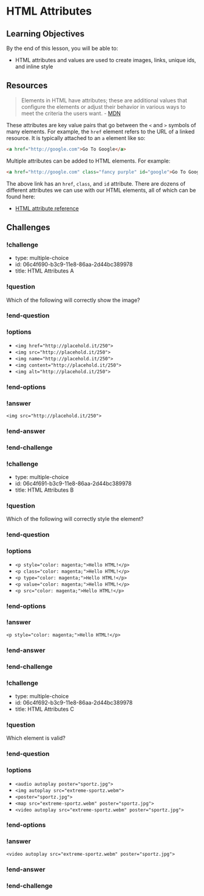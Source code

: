 # HTML Attributes

## Learning Objectives

By the end of this lesson, you will be able to:

* HTML attributes and values are used to create images, links, unique ids, and inline style

## Resources

> Elements in HTML have attributes; these are additional values that configure the elements or adjust their behavior in various ways to meet the criteria the users want. - [MDN](https://developer.mozilla.org/en-US/docs/Web/HTML/Attributes)

These attributes are key value pairs that go between the `<` and `>` symbols of many elements. For example, the `href` element refers to the URL of a linked resource. It is typically attached to an `a` element like so:

```html
<a href="http://google.com">Go To Google</a>
```

Multiple attributes can be added to HTML elements. For example:

```html
<a href="http://google.com" class="fancy purple" id="google">Go To Google</a>
```

The above link has an `href`, `class`, and `id` attribute. There are dozens of different attributes we can use with our HTML elements, all of which can be found here:

* [HTML attribute reference](https://developer.mozilla.org/en-US/docs/Web/HTML/Attributes)

## Challenges

<!-- Question -->

### !challenge

* type: multiple-choice
* id: 06c4f690-b3c9-11e8-86aa-2d44bc389978
* title: HTML Attributes A

### !question

Which of the following will correctly show the image?

### !end-question

### !options

* `<img href="http://placehold.it/250">`
* `<img src="http://placehold.it/250">`
* `<img name="http://placehold.it/250">`
* `<img content="http://placehold.it/250">`
* `<img alt="http://placehold.it/250">`

### !end-options

### !answer

`<img src="http://placehold.it/250">`

### !end-answer

### !end-challenge

<!-- Question -->

### !challenge

* type: multiple-choice
* id: 06c4f691-b3c9-11e8-86aa-2d44bc389978
* title: HTML Attributes B

### !question

Which of the following will correctly style the element?

### !end-question

### !options

* `<p style="color: magenta;">Hello HTML!</p>`
* `<p class="color: magenta;">Hello HTML!</p>`
* `<p type="color: magenta;">Hello HTML!</p>`
* `<p value="color: magenta;">Hello HTML!</p>`
* `<p src="color: magenta;">Hello HTML!</p>`

### !end-options

### !answer

`<p style="color: magenta;">Hello HTML!</p>`

### !end-answer

### !end-challenge

<!-- Question -->

### !challenge

* type: multiple-choice
* id: 06c4f692-b3c9-11e8-86aa-2d44bc389978
* title: HTML Attributes C

### !question

Which element is valid?

### !end-question

### !options

* `<audio autoplay poster="sportz.jpg">`
* `<img autoplay src="extreme-sportz.webm">`
* `<poster="sportz.jpg">`
* `<map src="extreme-sportz.webm" poster="sportz.jpg">`
* `<video autoplay src="extreme-sportz.webm" poster="sportz.jpg">`

### !end-options

### !answer

`<video autoplay src="extreme-sportz.webm" poster="sportz.jpg">`

### !end-answer

### !end-challenge
